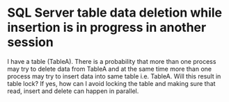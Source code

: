 
# SQL Server table data deletion while insertion is in progress in another session

I have a table (TableA).
There is a probability that more than one process may try to delete data from TableA and at the same time more than one process may try to insert data into same table i.e. TableA.
Will this result in table lock? If yes, how can I avoid locking the table and making sure that read, insert and delete can happen in parallel.

        